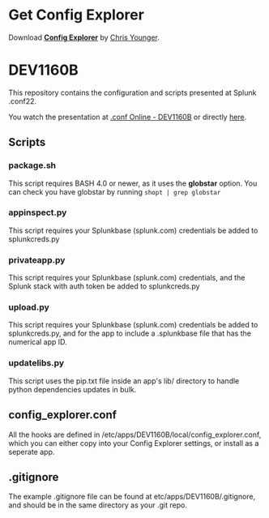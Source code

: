 # Get Config Explorer
Download [**Config Explorer**](https://splunkbase.splunk.com/app/4353/) by [Chris Younger](https://github.com/ChrisYounger).

# DEV1160B
This repository contains the configuration and scripts presented at Splunk .conf22.

You watch the presentation at [.conf Online - DEV1160B](https://conf.splunk.com/watch/conf-online.html?search=DEV1160B&search.event=conf22&locale=watch#/) or directly [here](https://conf.splunk.com/files/2022/recordings/DEV1160B_1080.mp4).

## Scripts

### package.sh
This script requires BASH 4.0 or newer, as it uses the **globstar** option.
You can check you have globstar by running `shopt | grep globstar`

### appinspect.py
This script requires your Splunkbase (splunk.com) credentials be added to splunkcreds.py

### privateapp.py
This script requires your Splunkbase (splunk.com) credentials, and the Splunk stack with auth token be added to splunkcreds.py

### upload.py
This script requires your Splunkbase (splunk.com) credentials be added to splunkcreds.py, and for the app to include a .splunkbase file that has the numerical app ID.

### updatelibs.py
This script uses the pip.txt file inside an app's lib/ directory to handle python dependencies updates in bulk.

## config_explorer.conf
All the hooks are defined in /etc/apps/DEV1160B/local/config_explorer.conf, which you can either copy into your Config Explorer settings, or install as a seperate app.

## .gitignore
The example .gitignore file can be found at etc/apps/DEV1160B/.gitignore, and should be in the same directory as your .git repo.
